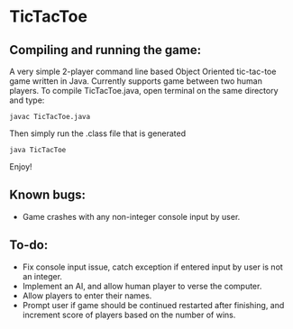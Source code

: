 # TicTacToe

## Compiling and running the game:
A very simple 2-player command line based Object Oriented tic-tac-toe game written in Java. 
Currently supports game between two human players. 
To compile TicTacToe.java, open terminal on the same directory and type:
```
javac TicTacToe.java
```
Then simply run the .class file that is generated
```
java TicTacToe
```
Enjoy!


## Known bugs:
* Game crashes with any non-integer console input by user.

## To-do:
* Fix console input issue, catch exception if entered input by user is not an integer. 
* Implement an AI, and allow human player to verse the computer. 
* Allow players to enter their names.
* Prompt user if game should be continued restarted after finishing, and increment score of players based on the number of wins. 



